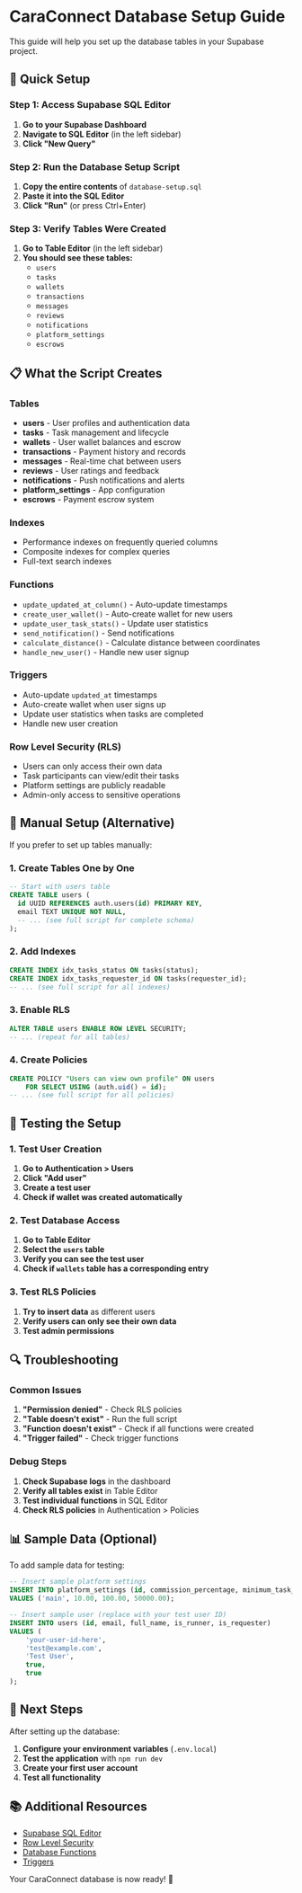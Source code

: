 # CaraConnect Database Setup Guide

This guide will help you set up the database tables in your Supabase project.

## 🚀 Quick Setup

### **Step 1: Access Supabase SQL Editor**

1. **Go to your Supabase Dashboard**
2. **Navigate to SQL Editor** (in the left sidebar)
3. **Click "New Query"**

### **Step 2: Run the Database Setup Script**

1. **Copy the entire contents** of `database-setup.sql`
2. **Paste it into the SQL Editor**
3. **Click "Run"** (or press Ctrl+Enter)

### **Step 3: Verify Tables Were Created**

1. **Go to Table Editor** (in the left sidebar)
2. **You should see these tables:**
   - `users`
   - `tasks`
   - `wallets`
   - `transactions`
   - `messages`
   - `reviews`
   - `notifications`
   - `platform_settings`
   - `escrows`

## 📋 What the Script Creates

### **Tables**
- **users** - User profiles and authentication data
- **tasks** - Task management and lifecycle
- **wallets** - User wallet balances and escrow
- **transactions** - Payment history and records
- **messages** - Real-time chat between users
- **reviews** - User ratings and feedback
- **notifications** - Push notifications and alerts
- **platform_settings** - App configuration
- **escrows** - Payment escrow system

### **Indexes**
- Performance indexes on frequently queried columns
- Composite indexes for complex queries
- Full-text search indexes

### **Functions**
- `update_updated_at_column()` - Auto-update timestamps
- `create_user_wallet()` - Auto-create wallet for new users
- `update_user_task_stats()` - Update user statistics
- `send_notification()` - Send notifications
- `calculate_distance()` - Calculate distance between coordinates
- `handle_new_user()` - Handle new user signup

### **Triggers**
- Auto-update `updated_at` timestamps
- Auto-create wallet when user signs up
- Update user statistics when tasks are completed
- Handle new user creation

### **Row Level Security (RLS)**
- Users can only access their own data
- Task participants can view/edit their tasks
- Platform settings are publicly readable
- Admin-only access to sensitive operations

## 🔧 Manual Setup (Alternative)

If you prefer to set up tables manually:

### **1. Create Tables One by One**

```sql
-- Start with users table
CREATE TABLE users (
  id UUID REFERENCES auth.users(id) PRIMARY KEY,
  email TEXT UNIQUE NOT NULL,
  -- ... (see full script for complete schema)
);
```

### **2. Add Indexes**

```sql
CREATE INDEX idx_tasks_status ON tasks(status);
CREATE INDEX idx_tasks_requester_id ON tasks(requester_id);
-- ... (see full script for all indexes)
```

### **3. Enable RLS**

```sql
ALTER TABLE users ENABLE ROW LEVEL SECURITY;
-- ... (repeat for all tables)
```

### **4. Create Policies**

```sql
CREATE POLICY "Users can view own profile" ON users
    FOR SELECT USING (auth.uid() = id);
-- ... (see full script for all policies)
```

## 🧪 Testing the Setup

### **1. Test User Creation**

1. **Go to Authentication > Users**
2. **Click "Add user"**
3. **Create a test user**
4. **Check if wallet was created automatically**

### **2. Test Database Access**

1. **Go to Table Editor**
2. **Select the `users` table**
3. **Verify you can see the test user**
4. **Check if `wallets` table has a corresponding entry**

### **3. Test RLS Policies**

1. **Try to insert data** as different users
2. **Verify users can only see their own data**
3. **Test admin permissions**

## 🔍 Troubleshooting

### **Common Issues**

1. **"Permission denied"** - Check RLS policies
2. **"Table doesn't exist"** - Run the full script
3. **"Function doesn't exist"** - Check if all functions were created
4. **"Trigger failed"** - Check trigger functions

### **Debug Steps**

1. **Check Supabase logs** in the dashboard
2. **Verify all tables exist** in Table Editor
3. **Test individual functions** in SQL Editor
4. **Check RLS policies** in Authentication > Policies

## 📊 Sample Data (Optional)

To add sample data for testing:

```sql
-- Insert sample platform settings
INSERT INTO platform_settings (id, commission_percentage, minimum_task_amount, maximum_task_amount)
VALUES ('main', 10.00, 100.00, 50000.00);

-- Insert sample user (replace with your test user ID)
INSERT INTO users (id, email, full_name, is_runner, is_requester)
VALUES (
    'your-user-id-here',
    'test@example.com',
    'Test User',
    true,
    true
);
```

## 🚀 Next Steps

After setting up the database:

1. **Configure your environment variables** (`.env.local`)
2. **Test the application** with `npm run dev`
3. **Create your first user account**
4. **Test all functionality**

## 📚 Additional Resources

- [Supabase SQL Editor](https://supabase.com/docs/guides/database/sql-editor)
- [Row Level Security](https://supabase.com/docs/guides/auth/row-level-security)
- [Database Functions](https://supabase.com/docs/guides/database/functions)
- [Triggers](https://supabase.com/docs/guides/database/triggers)

Your CaraConnect database is now ready! 🎉
